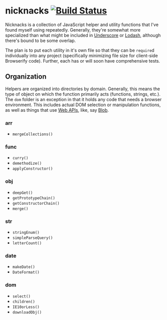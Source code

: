 # nicknacks [![Build Status](https://travis-ci.org/nickb1080/nicknacks.svg?branch=master)](https://travis-ci.org/nickb1080/nicknacks)

Nicknacks is a collection of JavaScript helper and utility functions that I've found myself using repeatedly. Generally, they're somewhat more specialized than what might be included in [Underscore](http://underscorejs.org/) or [Lodash](https://lodash.com/), although there's bound to be some overlap.

The plan is to put each utility in it's own file so that they can be `require`d individually into any project (specifically minimizing file size for client-side Browserify code). Further, each has or will soon have comprehensive tests.

## Organization

Helpers are organized into directories by domain. Generally, this means the type of object on which the function primarily acts (functions, strings, etc.). The `dom` folder is an exception in that it holds any code that needs a browser environment. This includes actual DOM selection or manipulation functions, as well as things that use [Web APIs](https://developer.mozilla.org/en-US/docs/Web/API), like, say [Blob](https://developer.mozilla.org/en-US/docs/Web/API/Blob).

### arr
- `mergeCollections()`

### func
- `curry()`
- `demethodize()`
- `applyConstructor()`

### obj
- `deepGet()`
- `getPrototypeChain()`
- `getConstructorChain()`
- `merge()`

### str
- `stringEnum()`
- `simpleParseQuery()`
- `letterCount()`

### date
- `makeDate()`
- `DateFormat()`

### dom
- `select()`
- `children()`
- `IE10orLess()`
- `downloadObj()`